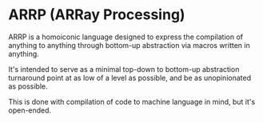 # ARRP (ARRay Processing)

ARRP is a homoiconic language designed to express the compilation of anything
to anything through bottom-up abstraction via macros written in anything.

It's intended to serve as a minimal top-down to bottom-up abstraction turnaround point at as low of a level as possible, and be as unopinionated as possible.

This is done with compilation of code to machine language in mind, but it's open-ended.
